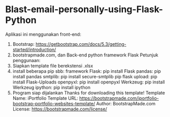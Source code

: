 # Blast-email-personally-using-Flask-Python

Aplikasi ini menggunakan front-end:
1. Bootstrap: https://getbootstrap.com/docs/5.3/getting-started/introduction/
2. bootstrapmade.com, dan 
Back-end python framework Flask
Petunjuk penggunaan:
1. Siapkan template file berekstensi .xlsx
2. install beberapa pip sbb:
    framework Flask: pip install Flask
    pandas: pip install pandas
    smtplib: pip install secure-smtplib
    pip flask upload: pip install Flask-Uploads
    openpyxl: pip install openpyxl
    Werkzeug: pip install Werkzeug
    ipython: pip install ipython
3. Program siap dijalankan 
Thanks for downloading this template!
Template Name: iPortfolio
Template URL: https://bootstrapmade.com/iportfolio-bootstrap-portfolio-websites-template/
Author: BootstrapMade.com
License: https://bootstrapmade.com/license/
